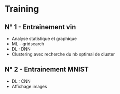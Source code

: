 # Training

## N° 1 - Entrainement vin 
  - Analyse statistique et graphique
  - ML - gridsearch
  - DL : DNN
  - Clustering avec recherche du nb optimal de cluster
  
## N° 2 - Entrainement MNIST
  - DL : CNN
  - Affichage images
